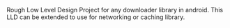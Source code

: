 Rough Low Level Design Project for any downloader library in android. This LLD can be extended to use for networking or caching library.
